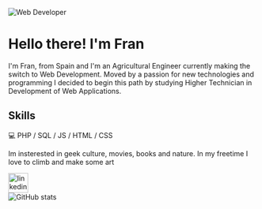 ![Web Developer](https://media-exp1.licdn.com/dms/image/C4D16AQHGhA4T3_vHSg/profile-displaybackgroundimage-shrink_350_1400/0/1646845397618?e=1659571200&v=beta&t=1XKcgQy0MgcYRmGRHl3CVkIBALnltnEc_dKF-fFCtvw)

# Hello there! I'm Fran
I'm Fran, from Spain and I'm an Agricultural Engineer currently making the switch to Web Development. Moved by a passion for new technologies and programming I decided to begin this path by studying Higher Technician in Development of Web Applications.


## Skills

:computer: PHP / SQL / JS / HTML / CSS

Im insterested in geek culture, movies, books and nature. In my freetime I love to climb and make some art

[<img src='https://cdn.jsdelivr.net/npm/simple-icons@3.0.1/icons/linkedin.svg' alt='linkedin' height='40'>](https://www.linkedin.com/in/franpersanchez/)  
![GitHub stats](https://github-readme-stats.vercel.app/api?username=franpersanchez&show_icons=true)  
